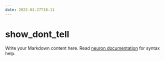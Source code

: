 ```yaml
---
date: 2022-03-27T18:11
---
```


# show_dont_tell

Write your Markdown content here. Read [neuron documentation](https://neuron.zettel.page/2011404.html) for syntax help.

